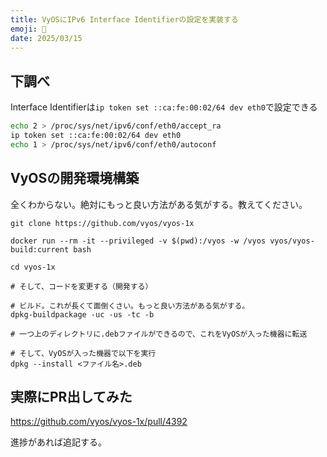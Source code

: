 ```yaml
---
title: VyOSにIPv6 Interface Identifierの設定を実装する
emoji: 🐧
date: 2025/03/15
---
```


## 下調べ
Interface Identifierは`ip token set ::ca:fe:00:02/64 dev eth0`で設定できる
```bash
echo 2 > /proc/sys/net/ipv6/conf/eth0/accept_ra
ip token set ::ca:fe:00:02/64 dev eth0
echo 1 > /proc/sys/net/ipv6/conf/eth0/autoconf
```

## VyOSの開発環境構築
全くわからない。絶対にもっと良い方法がある気がする。教えてください。

```
git clone https://github.com/vyos/vyos-1x

docker run --rm -it --privileged -v $(pwd):/vyos -w /vyos vyos/vyos-build:current bash

cd vyos-1x

# そして、コードを変更する（開発する）

# ビルド。これが長くて面倒くさい。もっと良い方法がある気がする。
dpkg-buildpackage -uc -us -tc -b

# 一つ上のディレクトリに.debファイルができるので、これをVyOSが入った機器に転送

# そして、VyOSが入った機器で以下を実行
dpkg --install <ファイル名>.deb
```

## 実際にPR出してみた
https://github.com/vyos/vyos-1x/pull/4392

進捗があれば追記する。